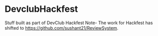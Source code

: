 # DevclubHackfest
Stuff built as part of DevClub Hackfest 
Note- The work for Hackfest has shifted to https://github.com/sushant21/ReviewSystem. 

